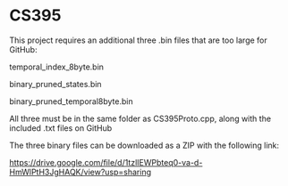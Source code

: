 # CS395
This project requires an additional three .bin files that are too large for GitHub:


temporal_index_8byte.bin

binary_pruned_states.bin

binary_pruned_temporal8byte.bin



All three must be in the same folder as CS395Proto.cpp, along with the included .txt files on GitHub

The three binary files can be downloaded as a ZIP with the following link:

https://drive.google.com/file/d/1tzlIEWPbteq0-va-d-HmWlPtH3JgHAQK/view?usp=sharing
